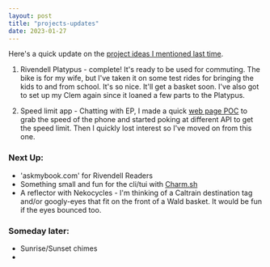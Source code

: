 ```yaml
---
layout: post
title: "projects-updates"
date: 2023-01-27
---
```


Here's a quick update on the [project ideas I mentioned last time](/_posts/2023-01-13-projects.md).

1. Rivendell Platypus - complete! It's ready to be used for commuting. The bike is for my wife, but I've taken it on some test rides for bringing the kids to and from school. It's so nice. It'll get a basket soon.
  I've also got to set up my Clem again since it loaned a few parts to the Platypus.

2. Speed limit app - Chatting with EP, I made a quick [web page POC](https://slinlee.com/speed.html) to grab the speed of the phone and started poking at different API to get the speed limit. Then I quickly lost interest so I've moved on from this one. 

### Next Up:
- 'askmybook.com' for Rivendell Readers
- Something small and fun for the cli/tui with [Charm.sh](https://charm.sh)
- A reflector with Nekocycles - I'm thinking of a Caltrain destination tag and/or googly-eyes that fit on the front of a Wald basket. It would be fun if the eyes bounced too.

### Someday later:

- Sunrise/Sunset chimes
- 
